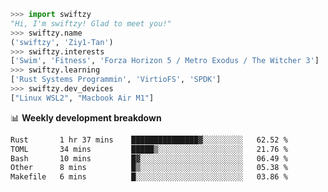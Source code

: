 ```python
>>> import swiftzy
"Hi, I'm swiftzy! Glad to meet you!"
>>> swiftzy.name
('swiftzy', 'Ziy1-Tan')
>>> swiftzy.interests
['Swim', 'Fitness', 'Forza Horizon 5 / Metro Exodus / The Witcher 3']
>>> swiftzy.learning
['Rust Systems Programmin', 'VirtioFS', 'SPDK']
>>> swiftzy.dev_devices
["Linux WSL2", "Macbook Air M1"]
```
📊 **Weekly development breakdown**
<!--START_SECTION:waka-->

```txt
Rust       1 hr 37 mins    ███████████████▓░░░░░░░░░   62.52 %
TOML       34 mins         █████▒░░░░░░░░░░░░░░░░░░░   21.76 %
Bash       10 mins         █▓░░░░░░░░░░░░░░░░░░░░░░░   06.49 %
Other      8 mins          █▒░░░░░░░░░░░░░░░░░░░░░░░   05.38 %
Makefile   6 mins          █░░░░░░░░░░░░░░░░░░░░░░░░   03.86 %
```

<!--END_SECTION:waka-->
